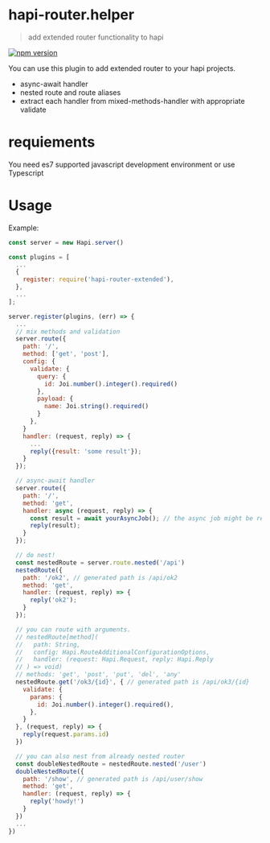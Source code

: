 # hapi-router.helper

> add extended router functionality to hapi

[![npm version][npm-badge]][npm-url]


You can use this plugin to add extended router to your hapi projects.

 - async-await handler
 - nested route and route aliases
 - extract each handler from mixed-methods-handler with appropriate validate

# requiements
You need es7 supported javascript development environment or use Typescript


# Usage

Example:
```js
const server = new Hapi.server()

const plugins = [
  ...
  {
    register: require('hapi-router-extended'),
  },
  ...
];

server.register(plugins, (err) => {
  ...
  // mix methods and validation
  server.route({
    path: '/',
    method: ['get', 'post'],
    config: {
      validate: {
        query: {
          id: Joi.number().integer().required()
        },
        payload: {
          name: Joi.string().required()
        }
      },
    }
    handler: (request, reply) => {
      ...
      reply({result: 'some result'});
    }
  });

  // async-await handler
  server.route({
    path: '/',
    method: 'get',
    handler: async (request, reply) => {
      const result = await yourAsyncJob(); // the async job might be returning Promise object
      reply(result);
    }
  });

  // do nest!
  const nestedRoute = server.route.nested('/api')
  nestedRoute({
    path: '/ok2', // generated path is /api/ok2
    method: 'get',
    handler: (request, reply) => {
      reply('ok2');
    }
  });

  // you can route with arguments.
  // nestedRoute[method](
  //   path: String,
  //   config: Hapi.RouteAdditionalConfigurationOptions,
  //   handler: (request: Hapi.Request, reply: Hapi.Reply
  // ) => void)
  // methods: 'get', 'post', 'put', 'del', 'any'
  nestedRoute.get('/ok3/{id}', { // generated path is /api/ok3/{id}
    validate: {
      params: {
        id: Joi.number().integer().required(),
      },
    }
  }, (request, reply) => {
    reply(request.params.id)
  })

  // you can also nest from already nested router
  const doubleNestedRoute = nestedRoute.nested('/user')
  doubleNestedRoute({
    path: '/show', // generated path is /api/user/show
    method: 'get',
    handler: (request, reply) => {
      reply('howdy!')
    }
  })
  ...
})
```

[npm-url]: https://www.npmjs.com/package/hapi-router-helper
[npm-badge]: https://img.shields.io/npm/v/hapi-router-helper.svg
